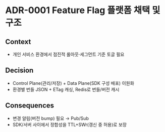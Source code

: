 # ADR-0001 Feature Flag 플랫폼 채택 및 구조
## Context
- 개인 서비스 환경에서 점진적 롤아웃·세그먼트 기준 토글 필요
## Decision
- Control Plane(관리/저장) + Data Plane(SDK 구성 배포) 이원화
- 환경별 번들 JSON + ETag 캐싱, Redis로 번들/버전 캐시
## Consequences
- 변경 알림(버전 bump) 필요 → Pub/Sub
- SDK/서버 사이에서 정합성을 TTL+SWr(갱신 중 허용)로 보장
